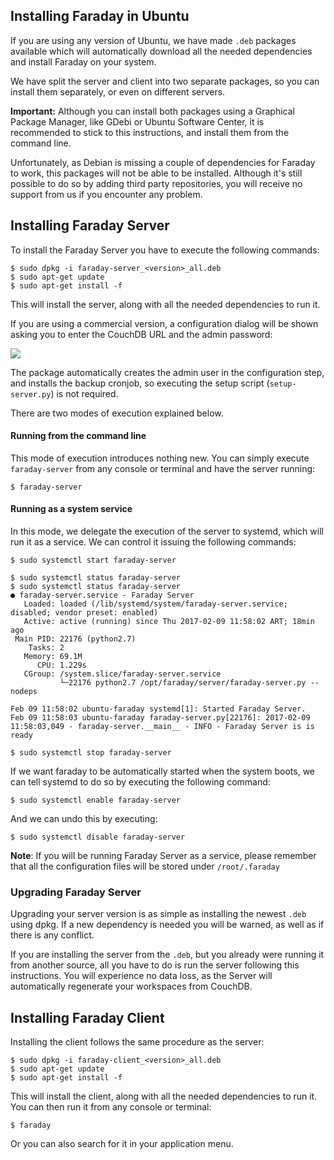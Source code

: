 ## Installing Faraday in Ubuntu

If you are using any version of Ubuntu, we have made `.deb` packages available which will automatically download all the needed dependencies and install Faraday on your system.

We have split the server and client into two separate packages, so you can install them separately, or even on different servers.

**Important:** Although you can install both packages using a Graphical Package Manager, like GDebi or Ubuntu Software Center, it is recommended to stick to this instructions, and install them from the command line.

Unfortunately, as Debian is missing a couple of dependencies for Faraday to work, this packages will not be able to be installed. Although it's still possible to do so by adding third party repositories, you will receive no support from us if you encounter any problem.

## Installing Faraday Server

To install the Faraday Server you have to execute the following commands:

    $ sudo dpkg -i faraday-server_<version>_all.deb
    $ sudo apt-get update
    $ sudo apt-get install -f

This will install the server, along with all the needed dependencies to run it.

If you are using a commercial version, a configuration dialog will be shown asking you to enter the CouchDB URL and the admin password:

![](https://raw.githubusercontent.com/wiki/infobyte/faraday/images/apt-configure-couch.png)

The package automatically creates the admin user in the configuration step, and installs the backup cronjob, so executing the setup script (`setup-server.py`) is not required.

There are two modes of execution explained below.

#### Running from the command line

This mode of execution introduces nothing new. You can simply execute `faraday-server` from any console or terminal and have the server running:

    $ faraday-server

#### Running as a system service

In this mode, we delegate the execution of the server to systemd, which will run it as a service. We can control it issuing the following commands:

    $ sudo systemctl start faraday-server

```
$ sudo systemctl status faraday-server
$ sudo systemctl status faraday-server
● faraday-server.service - Faraday Server
   Loaded: loaded (/lib/systemd/system/faraday-server.service; disabled; vendor preset: enabled)
   Active: active (running) since Thu 2017-02-09 11:58:02 ART; 18min ago
 Main PID: 22176 (python2.7)
    Tasks: 2
   Memory: 69.1M
      CPU: 1.229s
   CGroup: /system.slice/faraday-server.service
           └─22176 python2.7 /opt/faraday/server/faraday-server.py --nodeps

Feb 09 11:58:02 ubuntu-faraday systemd[1]: Started Faraday Server.
Feb 09 11:58:03 ubuntu-faraday faraday-server.py[22176]: 2017-02-09 11:58:03,049 - faraday-server.__main__ - INFO - Faraday Server is is ready
```

    $ sudo systemctl stop faraday-server

If we want faraday to be automatically started when the system boots, we can tell systemd to do so by executing the following command:

    $ sudo systemctl enable faraday-server

And we can undo this by executing:

    $ sudo systemctl disable faraday-server

**Note**: If you will be running Faraday Server as a service, please remember that all the configuration files will be stored under `/root/.faraday`

### Upgrading Faraday Server

Upgrading your server version is as simple as installing the newest `.deb` using dpkg. If a new dependency is needed you will be warned, as well as if there is any conflict.

If you are installing the server from the `.deb`, but you already were running it from another source, all you have to do is run the server following this instructions. You will experience no data loss, as the Server will automatically regenerate your workspaces from CouchDB.

## Installing Faraday Client

Installing the client follows the same procedure as the server:

    $ sudo dpkg -i faraday-client_<version>_all.deb
    $ sudo apt-get update
    $ sudo apt-get install -f

This will install the client, along with all the needed dependencies to run it. You can then run it from any console or terminal:

    $ faraday

Or you can also search for it in your application menu.